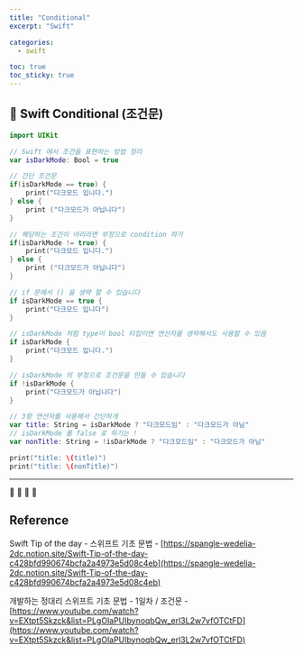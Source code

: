 ```yaml
---
title: "Conditional"
excerpt: "Swift"

categories:
  - swift

toc: true
toc_sticky: true
---
```


## 🔷 Swift Conditional (조건문)

```swift
import UIKit

// Swift 에서 조건을 표현하는 방법 정리
var isDarkMode: Bool = true

// 간단 조건문
if(isDarkMode == true) {
	print("다크모드 입니다.")
} else {
	print ("다크모드가 아닙니다")
}

// 해당하는 조건이 아리라면 부정으로 condition 하기
if(isDarkMode != true) {
	print("다크모드 입니다.")
} else {
	print ("다크모드가 아닙니다")
}

// if 문에서 () 을 생략 할 수 있습니다
if isDarkMode == true {
	print("다크모드 입니다")
}

// isDarkMode 처럼 type이 bool 타입이면 연산자를 생략해서도 사용할 수 있음
if isDarkMode {
	print("다크모드 입니다.")
}

// isDarkMode 의 부정으로 조건문을 만들 수 있습니다
if !isDarkMode {
	print("다크모드가 아닙니다")
}

// 3항 연산자를 사용해서 간단하게
var title: String = isDarkMode ? "다크모드임" : "다크모드가 아님"
// isDarkMode 를 false 로 하기는 !
var nonTitle: String = !isDarkMode ? "다크모드임" : "다크모드가 아님"

print("title: \(title)")
print("title: \(nonTitle)")

```

---

🔶 🔷 📌 🔑

## Reference

Swift Tip of the day - 스위프트 기초 문법 - [https://spangle-wedelia-2dc.notion.site/Swift-Tip-of-the-day-c428bfd990674bcfa2a4973e5d08c4eb](https://spangle-wedelia-2dc.notion.site/Swift-Tip-of-the-day-c428bfd990674bcfa2a4973e5d08c4eb)

개발하는 정대리 스위프트 기초 문법 - 1일차 / 조건문 - [https://www.youtube.com/watch?v=EXtpt5Skzck&list=PLgOlaPUIbynoqbQw_erl3L2w7vfOTCtFD](https://www.youtube.com/watch?v=EXtpt5Skzck&list=PLgOlaPUIbynoqbQw_erl3L2w7vfOTCtFD)

